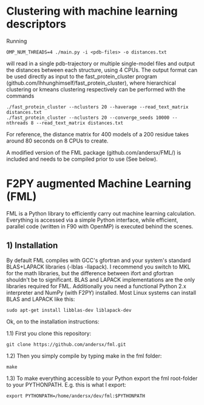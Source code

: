 # Clustering with machine learning descriptors

Running

    OMP_NUM_THREADS=4 ./main.py -i <pdb-files> -o distances.txt

will read in a single pdb-trajectory or multiple single-model files and output the distances
between each structure, using 4 CPUs.
The output format can be used directly as input to the fast_protein_cluster program (github.com/lhhunghimself/fast_protein_cluster), where hierarchical clustering or kmeans clustering respectively can be performed with the commands

    ./fast_protein_cluster --nclusters 20 --haverage --read_text_matrix distances.txt
    ./fast_protein_cluster --nclusters 20 --converge_seeds 10000 --nthreads 8 --read_text_matrix distances.txt

For reference, the distance matrix for 400 models of a 200 residue takes around 80 seconds on 8 CPUs to create.

A modified version of the FML package (github.com/andersx/FML/) is included and needs to be compiled prior to use (See below).

# F2PY augmented Machine Learning (FML)

FML is a Python library to efficiently carry out machine learning calculation. Everything is accessed via a simple Python interface, while efficient, parallel code (written in F90 with OpenMP) is executed behind the scenes.


## 1) Installation

By default FML compiles with GCC's gfortran and your system's standard BLAS+LAPACK libraries (-lblas -llapack). I recommend you switch to MKL for the math libraries, but the difference between ifort and gfortran shouldn't be to significant. BLAS and LAPACK implementations are the only libraries required for FML. Additionally you need a functional Python 2.x interpreter and NumPy (with F2PY) installed. Most Linux systems can install BLAS and LAPACK like this:

    sudo apt-get install libblas-dev liblapack-dev

Ok, on to the installation instructions:

1.1) First you clone this repository: 

    git clone https://github.com/andersx/fml.git

1.2) Then you simply compile by typing make in the fml folder:

    make

1.3) To make everything accessible to your Python export the fml root-folder to your PYTHONPATH. E.g. this is what I export:

    export PYTHONPATH=/home/andersx/dev/fml:$PYTHONPATH
